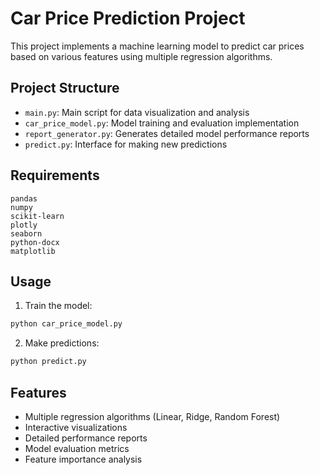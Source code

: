 # Car Price Prediction Project

This project implements a machine learning model to predict car prices based on various features using multiple regression algorithms.

## Project Structure
- `main.py`: Main script for data visualization and analysis
- `car_price_model.py`: Model training and evaluation implementation
- `report_generator.py`: Generates detailed model performance reports
- `predict.py`: Interface for making new predictions

## Requirements
```
pandas
numpy
scikit-learn
plotly
seaborn
python-docx
matplotlib
```

## Usage
1. Train the model:
```bash
python car_price_model.py
```

2. Make predictions:
```bash
python predict.py
```

## Features
- Multiple regression algorithms (Linear, Ridge, Random Forest)
- Interactive visualizations
- Detailed performance reports
- Model evaluation metrics
- Feature importance analysis
